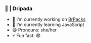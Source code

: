 ### 🥶 | Dripada

- 🔭 I’m currently working on [BrPacks](https://www.brpacks.com/)
- 🌱 I’m currently learning JavaScript
- 😄 Pronouns: she/her
- ⚡ Fun fact: 😎
